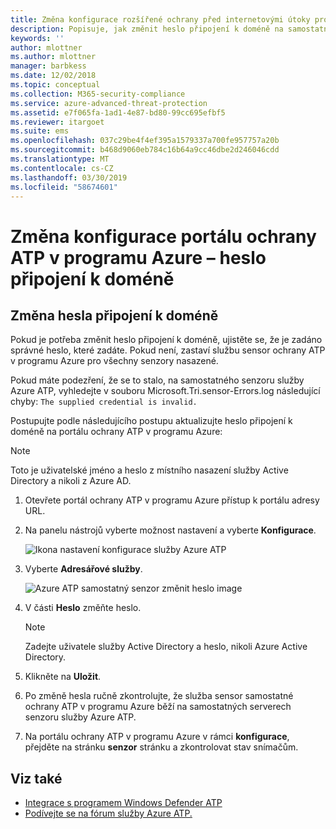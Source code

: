 ```yaml
---
title: Změna konfigurace rozšířené ochrany před internetovými útoky pro Azure – heslo připojení k doméně | Dokumentace Microsoftu
description: Popisuje, jak změnit heslo připojení k doméně na samostatný senzor ochrany ATP v programu Azure.
keywords: ''
author: mlottner
ms.author: mlottner
manager: barbkess
ms.date: 12/02/2018
ms.topic: conceptual
ms.collection: M365-security-compliance
ms.service: azure-advanced-threat-protection
ms.assetid: e7f065fa-1ad1-4e87-bd80-99cc695efbf5
ms.reviewer: itargoet
ms.suite: ems
ms.openlocfilehash: 037c29be4f4ef395a1579337a700fe957757a20b
ms.sourcegitcommit: b468d9060eb784c16b64a9cc46dbe2d246046cdd
ms.translationtype: MT
ms.contentlocale: cs-CZ
ms.lasthandoff: 03/30/2019
ms.locfileid: "58674601"
---
```

# <a name="change-azure-atp-portal-configuration---domain-connectivity-password"></a>Změna konfigurace portálu ochrany ATP v programu Azure – heslo připojení k doméně



## <a name="change-the-domain-connectivity-password"></a>Změna hesla připojení k doméně
Pokud je potřeba změnit heslo připojení k doméně, ujistěte se, že je zadáno správné heslo, které zadáte. Pokud není, zastaví službu sensor ochrany ATP v programu Azure pro všechny senzory nasazené.

Pokud máte podezření, že se to stalo, na samostatného senzoru služby Azure ATP, vyhledejte v souboru Microsoft.Tri.sensor-Errors.log následující chyby: `The supplied credential is invalid.`

Postupujte podle následujícího postupu aktualizujte heslo připojení k doméně na portálu ochrany ATP v programu Azure:

> [!NOTE]
> Toto je uživatelské jméno a heslo z místního nasazení služby Active Directory a nikoli z Azure AD.

1. Otevřete portál ochrany ATP v programu Azure přístup k portálu adresy URL.

2. Na panelu nástrojů vyberte možnost nastavení a vyberte **Konfigurace**.

   ![Ikona nastavení konfigurace služby Azure ATP](media/atp-config-menu.png)

3. Vyberte **Adresářové služby**.

   ![Azure ATP samostatný senzor změnit heslo image](media/directory-services.png)

4. V části **Heslo** změňte heslo.

   > [!NOTE]
   > Zadejte uživatele služby Active Directory a heslo, nikoli Azure Active Directory.

5. Klikněte na **Uložit**.

6. Po změně hesla ručně zkontrolujte, že služba sensor samostatné ochrany ATP v programu Azure běží na samostatných serverech senzoru služby Azure ATP.

7. Na portálu ochrany ATP v programu Azure v rámci **konfigurace**, přejděte na stránku **senzor** stránku a zkontrolovat stav snímačům.

## <a name="see-also"></a>Viz také

- [Integrace s programem Windows Defender ATP](integrate-wd-atp.md)
- [Podívejte se na fórum služby Azure ATP.](https://aka.ms/azureatpcommunity)
